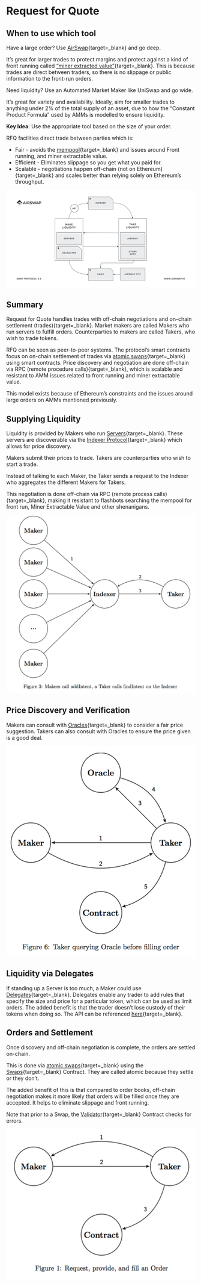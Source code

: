 # Request for Quote

## When to use which tool

Have a large order? Use [AirSwap](https://www.airswap.io/){target=\_blank} and go deep.

It’s great for larger trades to protect margins and protect against a kind of front running called [“miner extracted value”](https://hackmd.io/ivUzk3piQEG8ALzCGbxlag){target=\_blank}. This is because trades are direct between traders, so there is no slippage or public information to the front-run orders.

Need liquidity? Use an Automated Market Maker like UniSwap and go wide.

It’s great for variety and availability. Ideally, aim for smaller trades to anything under 2% of the total supply of an asset, due to how the “Constant Product Formula” used by AMMs is modelled to ensure liquidity.

**Key Idea**: Use the appropriate tool based on the size of your order.

RFQ facilities direct trade between parties which is:

- Fair - avoids the [mempool](https://decrypt.co/42839/inside-the-mysterious-world-of-bitcoins-mempool){target=\_blank} and issues around Front running, and miner extractable value.
- Efficient - Eliminates slippage so you get what you paid for.
- Scalable - negotiations happen off-chain (not on Ethereum){target=\_blank} and scales better than relying solely on Ethereum’s throughput.

![airswap-overview](/docs/img/S05/airswap-rfq-overview.png)

## Summary

Request for Quote handles trades with off-chain negotiations and on-chain settlement (trades){target=\_blank}. Market makers are called Makers who run servers to fulfill orders. Counterparties to makers are called Takers, who wish to trade tokens.

RFQ can be seen as peer-to-peer systems. The protocol’s smart contracts focus on on-chain settlement of trades via [atomic swaps](https://docs.airswap.io/reference/swap){target=\_blank} using smart contracts. Price discovery and negotiation are done off-chain via RPC (remote procedure calls){target=\_blank}, which is scalable and resistant to AMM issues related to front running and miner extractable value.

This model exists because of Ethereum’s constraints and the issues around large orders on AMMs mentioned previously.

## Supplying Liquidity

Liquidity is provided by Makers who run [Servers](https://docs.airswap.io/makers/run-a-server){target=\_blank}. These servers are discoverable via the [Indexer Protocol](https://docs.airswap.io/reference/indexer){target=\_blank} which allows for price discovery.

Makers submit their prices to trade. Takers are counterparties who wish to start a trade.

Instead of talking to each Maker, the Taker sends a request to the Indexer who aggregates the different Makers for Takers.

This negotiation is done off-chain via RPC (remote process calls){target=\_blank}, making it resistant to flashbots searching the mempool for front run, Miner Extractable Value and other shenanigans.

![airswap-indexer-flow](/docs/img/S05/airswap-indexer-flow.png)

## Price Discovery and Verification

Makers can consult with [Oracles](https://ethereum.org/en/developers/docs/oracles/){target=\_blank} to consider a fair price suggestion. Takers can also consult with Oracles to ensure the price given is a good deal.

![airswap-oracle-flow](/docs/img/S05/airswap-oracle-flow.png)

## Liquidity via Delegates

If standing up a Server is too much, a Maker could use [Delegates](https://medium.com/fluidity/introducing-airswap-delegates-1c3db83be1db){target=\_blank}. Delegates enable any trader to add rules that specify the size and price for a particular token, which can be used as limit orders. The added benefit is that the trader doesn’t lose custody of their tokens when doing so. The API can be referenced [here](https://docs.airswap.io/reference/delegate){target=\_blank}.

## Orders and Settlement

Once discovery and off-chain negotiation is complete, the orders are settled on-chain.

This is done via [atomic swaps](https://support.airswap.io/en/articles/2455935-what-is-an-atomic-swap){target=\_blank} using the [Swaps](https://docs.airswap.io/reference/swap){target=\_blank} Contract. They are called atomic because they settle or they don’t.

The added benefit of this is that compared to order books, off-chain negotiation makes it more likely that orders will be filled once they are accepted. It helps to eliminate slippage and front running.

Note that prior to a Swap, the [Validator](https://docs.airswap.io/reference/validator){target=\_blank} Contract checks for errors.

![airwap-swap-flow](/docs/img/S05/airwap-swap-flow.png)
